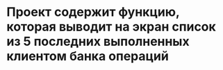 # Проект содержит функцию, которая выводит на экран список из 5 последних выполненных клиентом банка операций
